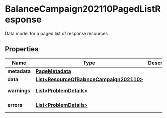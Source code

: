

# BalanceCampaign202110PagedListResponse

Data model for a paged list of response resources

## Properties

Name | Type | Description | Notes
------------ | ------------- | ------------- | -------------
**metadata** | [**PageMetadata**](PageMetadata.md) |  |  [optional]
**data** | [**List&lt;ResourceOfBalanceCampaign202110&gt;**](ResourceOfBalanceCampaign202110.md) |  |  [optional]
**warnings** | [**List&lt;ProblemDetails&gt;**](ProblemDetails.md) |  |  [optional] [readonly]
**errors** | [**List&lt;ProblemDetails&gt;**](ProblemDetails.md) |  |  [optional] [readonly]




